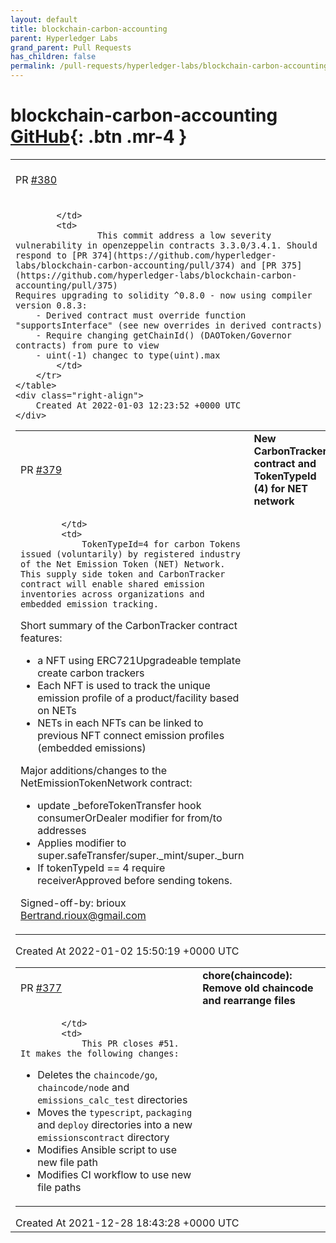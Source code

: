 ```yaml
---
layout: default
title: blockchain-carbon-accounting
parent: Hyperledger Labs
grand_parent: Pull Requests
has_children: false
permalink: /pull-requests/hyperledger-labs/blockchain-carbon-accounting
---
```


# blockchain-carbon-accounting <span class="fs-3 right-align">[GitHub](https://github.com/hyperledger-labs/blockchain-carbon-accounting){: .btn .mr-4 }</span>


<div>
    <table>
        <tr>
            <td>
                PR <a href="https://github.com/hyperledger-labs/blockchain-carbon-accounting/pull/380" class=".btn">#380</a>
            </td>
            <td>
                <b>
                    Bump openzeppelin/contracts to 4.4.1
                </b>
            </td>
        </tr>
        <tr>
            <td>
                
            </td>
            <td>
                    This commit address a low severity vulnerability in openzeppelin contracts 3.3.0/3.4.1. Should respond to [PR 374](https://github.com/hyperledger-labs/blockchain-carbon-accounting/pull/374) and [PR 375](https://github.com/hyperledger-labs/blockchain-carbon-accounting/pull/375) 
    Requires upgrading to solidity ^0.8.0 - now using compiler version 0.8.3:
        - Derived contract must override function "supportsInterface" (see new overrides in derived contracts)
        - Require changing getChainId() (DAOToken/Governor contracts) from pure to view
        - uint(-1) changec to type(uint).max
            </td>
        </tr>
    </table>
    <div class="right-align">
        Created At 2022-01-03 12:23:52 +0000 UTC
    </div>
</div>

<div>
    <table>
        <tr>
            <td>
                PR <a href="https://github.com/hyperledger-labs/blockchain-carbon-accounting/pull/379" class=".btn">#379</a>
            </td>
            <td>
                <b>
                    New CarbonTracker contract and TokenTypeId (4) for NET network
                </b>
            </td>
        </tr>
        <tr>
            <td>
                
            </td>
            <td>
                TokenTypeId=4 for carbon Tokens issued (voluntarily) by registered industry of the Net Emission Token (NET) Network. This supply side token and CarbonTracker contract will enable shared emission inventories across organizations and  embedded emission tracking.

Short summary of the CarbonTracker contract features:
- a NFT using ERC721Upgradeable template create carbon trackers
- Each NFT is used to track the unique emission profile of a product/facility based on NETs
- NETs in each NFTs can be linked to previous NFT connect emission profiles (embedded emissions)

Major additions/changes to the NetEmissionTokenNetwork contract:
- update _beforeTokenTransfer hook consumerOrDealer modifier for from/to addresses
- Applies modifier to super.safeTransfer/super._mint/super._burn
- If tokenTypeId == 4 require receiverApproved before sending tokens.

Signed-off-by: brioux <Bertrand.rioux@gmail.com>
            </td>
        </tr>
    </table>
    <div class="right-align">
        Created At 2022-01-02 15:50:19 +0000 UTC
    </div>
</div>

<div>
    <table>
        <tr>
            <td>
                PR <a href="https://github.com/hyperledger-labs/blockchain-carbon-accounting/pull/377" class=".btn">#377</a>
            </td>
            <td>
                <b>
                    chore(chaincode): Remove old chaincode and rearrange files
                </b>
            </td>
        </tr>
        <tr>
            <td>
                
            </td>
            <td>
                This PR closes #51. It makes the following changes:
* Deletes the `chaincode/go`, `chaincode/node` and `emissions_calc_test` directories
* Moves the `typescript`, `packaging` and `deploy` directories into a new `emissionscontract` directory
* Modifies Ansible script to use new file path
* Modifies CI workflow to use new file paths
            </td>
        </tr>
    </table>
    <div class="right-align">
        Created At 2021-12-28 18:43:28 +0000 UTC
    </div>
</div>

